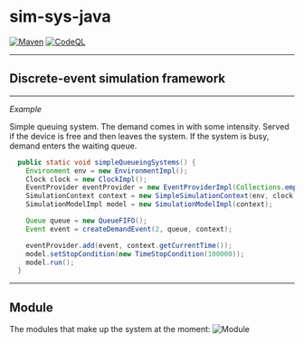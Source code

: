 # sim-sys-java

[![Maven](https://github.com/AlexeyZavarzin/sim-sys-java/actions/workflows/maven.yml/badge.svg)](https://github.com/AlexeyZavarzin/sim-sys-java/actions/workflows/maven.yml) 
[![CodeQL](https://github.com/AlexeyZavarzin/sim-sys-java/actions/workflows/codeql-analysis.yml/badge.svg)](https://github.com/AlexeyZavarzin/sim-sys-java/actions/workflows/codeql-analysis.yml) 

____

## Discrete-event simulation framework

____

*Example*

Simple queuing system. The demand comes in with some intensity. Served if the device is free and then leaves the system. If the system is busy, demand enters the waiting queue.

```java
  public static void simpleQueueingSystems() {
    Environment env = new EnvironmentImpl();
    Clock clock = new ClockImpl();
    EventProvider eventProvider = new EventProviderImpl(Collections.emptyList());
    SimulationContext context = new SimpleSimulationContext(env, clock, eventProvider);
    SimulationModelImpl model = new SimulationModelImpl(context);

    Queue queue = new QueueFIFO();
    Event event = createDemandEvent(2, queue, context);

    eventProvider.add(event, context.getCurrentTime());
    model.setStopCondition(new TimeStopCondition(100000));
    model.run();
  }
```

____

## Module
The modules that make up the system at the moment:
![Module](https://github.com/AlexZavr/SimSysJava/raw/dev/documents/Module.png)

